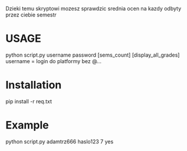 Dzieki temu skryptowi mozesz sprawdzic srednia ocen na kazdy odbyty przez ciebie semestr
# USAGE
python script.py username password [sems_count] [display_all_grades]
username = login do platformy bez @...

# Installation
pip install -r req.txt

# Example
python script.py adamtrz666 haslo123 7 yes
